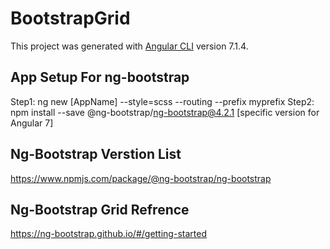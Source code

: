 # BootstrapGrid
This project was generated with [Angular CLI](https://github.com/angular/angular-cli) version 7.1.4.

## App Setup For ng-bootstrap

Step1: ng new [AppName] --style=scss --routing --prefix myprefix
Step2: npm install --save @ng-bootstrap/ng-bootstrap@4.2.1 [specific version for Angular 7]

## Ng-Bootstrap Verstion List
https://www.npmjs.com/package/@ng-bootstrap/ng-bootstrap

## Ng-Bootstrap Grid Refrence 
https://ng-bootstrap.github.io/#/getting-started


